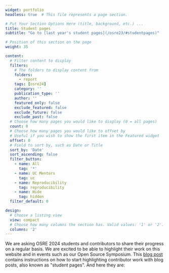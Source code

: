 ```yaml
---
widget: portfolio 
headless: true  # This file represents a page section.

# Put Your Section Options Here (title, background, etc.) ...
title: Student pages
subtitle: "Go to [last year's student pages](/osre23/#studentpages)"

# Position of this section on the page
weight: 35

content:
  # Filter content to display
  filters:
    # The folders to display content from
    folders:
      - report
    tags: [osre24]
    category: ''
    publication_type: ''
    author: ''
    featured_only: false
    exclude_featured: false
    exclude_future: false
    exclude_past: false
  # Choose how many pages you would like to display (0 = all pages)
  count: 0
  # Choose how many pages you would like to offset by
  # Useful if you wish to show the first item in the Featured widget
  offset: 0
  # Field to sort by, such as Date or Title
  sort_by: 'Date'
  sort_ascending: false
  filter_button:
    - name: All
      tag: '*'
    - name: UC Mentors
      tag: uc
    - name: Reproducibility
      tag: reproducibility
    - name: Hide
      tag: hidden
  filter_default: 0

design:
  # Choose a listing view
  view: compact
  # Choose how many columns the section has. Valid values: '1' or '2'.
  columns: '2'
---
```


We are asking OSRE 2024 students and contributors to share their progress on a regular basis. We are excited to be able to highlight their work on this website and in events such as our Open Source Symposium. This [blog post](/report/osre24/ucsc/20231006-admin/) contains instructions on how to start highlighting contributor work with blog posts, also known as "student pages". And here they are:
